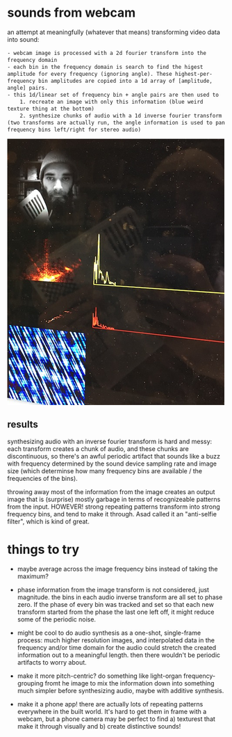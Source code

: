 # sounds from webcam

an attempt at meaningfully (whatever that means) transforming video data into sound:

    - webcam image is processed with a 2d fourier transform into the frequency domain
    - each bin in the frequency domain is search to find the higest amplitude for every frequency (ignoring angle). These highest-per-frequency bin amplitudes are copied into a 1d array of [amplitude, angle] pairs.
    - this 1d/linear set of frequency bin + angle pairs are then used to
        1. recreate an image with only this information (blue weird texture thing at the bottom)
        2. synthesize chunks of audio with a 1d inverse fourier transform (two transforms are actually run, the angle information is used to pan frequency bins left/right for stereo audio)

![processing steps depicted visually: input image, fourier transform, filtered fourier transform, inverse image from the transformed input, stereo audio frequency bins generated](bin/data/demo.jpg)

## results

synthesizing audio with an inverse fourier transform is hard and messy: each transform creates a chunk of audio, and these chunks are discontinuous, so there's an awful periodic artifact that sounds like a buzz with frequency determined by the sound device sampling rate and image size (which determinse how many frequency bins are available / the frequencies of the bins).

throwing away most of the information from the image creates an output image that is (surprise) mostly garbage in terms of recognizeable patterns from the input. HOWEVER! strong repeating patterns transform into strong frequency bins, and tend to make it through. Asad called it an "anti-selfie filter", which is kind of great.

# things to try

- maybe average across the image frequency bins instead of taking the maximum?

- phase information from the image transform is not considered, just magnitude. the bins in each audio inverse transform are all set to phase zero. If the phase of every bin was tracked and set so that each new transform started from the phase the last one left off, it might reduce some of the periodic noise.

- might be cool to do audio synthesis as a one-shot, single-frame process: much higher resolution images, and interpolated data in the frequency and/or time domain for the audio could stretch the created information out to a meaningful length. then there wouldn't be periodic artifacts to worry about.

- make it more pitch-centric? do something like light-organ frequency-grouping fromt he image to mix the information down into something much simpler before synthesizing audio, maybe with additive synthesis.

- make it a phone app! there are actually lots of repeating patterns everywhere in the built world. It's hard to get them in frame with a webcam, but a phone camera may be perfect to find a) texturest that make it through visually and b) create distinctive sounds!

